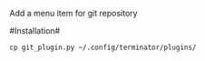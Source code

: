Add a menu item for git repository

#Installation#

    cp git_plugin.py ~/.config/terminator/plugins/


